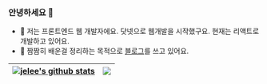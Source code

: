 ### 안녕하세요 👋

- 💬 저는 프론트엔드 웹 개발자에요. 닷넷으로 웹개발을 시작했구요. 현재는 리액트로 개발하고 있어요.   
- 🌱 짬짬히 배운걸 정리하는 목적으로 <a href="https://jelee603.github.io/" target="_blank">블로그</a>를 쓰고 있어요. 

|<a href="https://github.com/jelee603"><img align="center" src="https://github-readme-stats.vercel.app/api?username=jelee603&show_icons=true&include_all_commits=true&hide=stars,contribs&count_private=true&hide_border=true&theme=buefy" alt="jelee's github stats"/></a>|<a href="https://github.com/jelee603"><img align="center" src="https://github-readme-stats.vercel.app/api/top-langs/?username=jelee603&exclude_repo=jelee603.github.io&layout=compact&hide_border=true&theme=buefy" /></a>|
|---|---|

<!-- 
#### Top Repositories

<a href="https://github.com/jelee603/vanilla-js">
  <img align="center" src="https://github-readme-stats.vercel.app/api/pin/?username=jelee603&repo=vanilla-js" />
</a> -->
